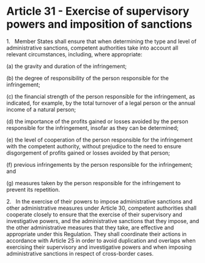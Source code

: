 # Article 31 - Exercise of supervisory powers and imposition of sanctions


1.   Member States shall ensure that when determining the type and level of administrative sanctions, competent authorities take into account all relevant circumstances, including, where appropriate:

(a) the gravity and duration of the infringement;

(b) the degree of responsibility of the person responsible for the infringement;

(c) the financial strength of the person responsible for the infringement, as indicated, for example, by the total turnover of a legal person or the annual income of a natural person;

(d) the importance of the profits gained or losses avoided by the person responsible for the infringement, insofar as they can be determined;

(e) the level of cooperation of the person responsible for the infringement with the competent authority, without prejudice to the need to ensure disgorgement of profits gained or losses avoided by that person;

(f) previous infringements by the person responsible for the infringement; and

(g) measures taken by the person responsible for the infringement to prevent its repetition.

2.   In the exercise of their powers to impose administrative sanctions and other administrative measures under Article 30, competent authorities shall cooperate closely to ensure that the exercise of their supervisory and investigative powers, and the administrative sanctions that they impose, and the other administrative measures that they take, are effective and appropriate under this Regulation. They shall coordinate their actions in accordance with Article 25 in order to avoid duplication and overlaps when exercising their supervisory and investigative powers and when imposing administrative sanctions in respect of cross-border cases.
